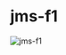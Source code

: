 # jms-f1

![jms-f1](https://user-images.githubusercontent.com/79337968/169292070-3f822147-6586-4303-8aaa-39a92fc62446.jpeg)
